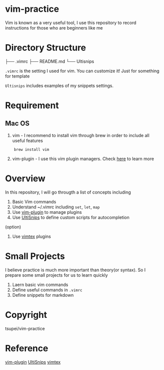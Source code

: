 # vim-practice
Vim is known as a very useful tool, I use this repository to record instructions for those who are beginners like me

# Directory Structure

├── .vimrc
├── README.md
└── Ultisnips

`.vimrc` is the setting I used for vim. You can customize it! Just for something for template 

`Ultisnips` includes examples of my snippets settings.

# Requirement

## Mac OS

1. vim - I recommend to install vim through brew in order to include all useful features

```
	brew install vim	
```

2. vim-plugin - I use this vim plugin managers. Check [here](https://www.google.com/url?sa=t&rct=j&q=&esrc=s&source=web&cd=4&cad=rja&uact=8&ved=2ahUKEwjl-oe1oaXlAhVPGaYKHRnQB7AQFjADegQIAhAJ&url=https%3A%2F%2Fgithub.com%2Fjunegunn%2Fvim-plug&usg=AOvVaw32SuSCCpUjlJDguHYioMys) to learn more 


# Overview

In this repository, I will go througth a list of concepts including

1. Basic Vim commands
2. Understand ~/.vimrc including `set`, `let`, `map`
2. Use [vim-plugin](https://www.google.com/url?sa=t&rct=j&q=&esrc=s&source=web&cd=4&cad=rja&uact=8&ved=2ahUKEwjl-oe1oaXlAhVPGaYKHRnQB7AQFjADegQIAhAJ&url=https%3A%2F%2Fgithub.com%2Fjunegunn%2Fvim-plug&usg=AOvVaw32SuSCCpUjlJDguHYioMys) to manage plugins
3. Use [UltiSnips](https://github.com/SirVer/ultisnips) to define custom scripts for autocompletion

(option)
1. Use [vimtex](https://github.com/lervag/vimtex) plugins

# Small Projects

I believe practice is much more important than theory(or syntax). So I prepare some small projects for us to learn quickly

1. Laern basic vim commands
2. Define useful commands in `.vimrc`
3. Define snippets for markdown

# Copyright

tsupei/vim-practice


# Reference

[vim-plugin](https://www.google.com/url?sa=t&rct=j&q=&esrc=s&source=web&cd=4&cad=rja&uact=8&ved=2ahUKEwjl-oe1oaXlAhVPGaYKHRnQB7AQFjADegQIAhAJ&url=https%3A%2F%2Fgithub.com%2Fjunegunn%2Fvim-plug&usg=AOvVaw32SuSCCpUjlJDguHYioMys) 
[UltiSnips](https://github.com/SirVer/ultisnips)
[vimtex](https://github.com/lervag/vimtex)


